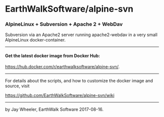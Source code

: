 # EarthWalkSoftware/alpine-svn

### AlpineLinux + Subversion + Apache 2 + WebDav

Subversion via an Apache2 server running apache2-webdav in a very small AlpineLinux docker-container.

_____________________

#### Get the latest docker image from Docker Hub: 

  https://hub.docker.com/r/earthwalksoftware/alpine-svn/.

_____________________

For details about the scripts, and how to customize the docker image and source, visit  

https://github.com/EarthWalkSoftware/alpine-svn/wiki  

_____________________

by Jay Wheeler, EarthWalk Software
2017-08-16.
